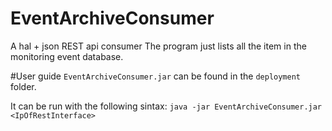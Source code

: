 # EventArchiveConsumer
A hal + json REST api consumer
The program just lists all the item in the monitoring event database.

#User guide
`EventArchiveConsumer.jar` can be found in the `deployment` folder.

It can be run with the following sintax: `java -jar EventArchiveConsumer.jar <IpOfRestInterface>`
